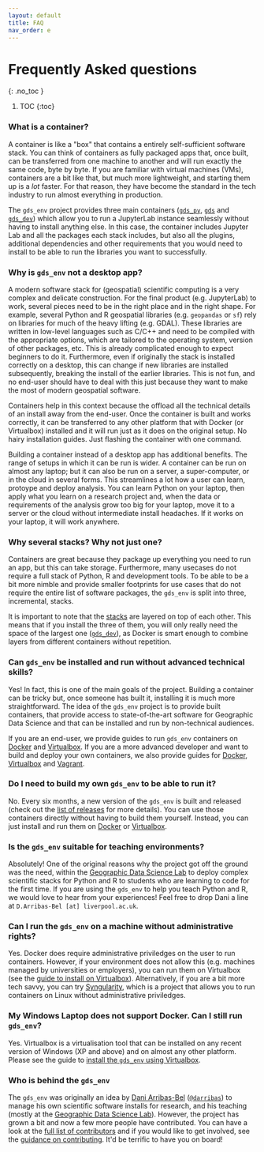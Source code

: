 ```yaml
---
layout: default
title: FAQ
nav_order: e
---
```


# Frequently Asked questions
{: .no_toc }

1. TOC
{:toc}

### What is a container?

A container is like a "box" that contains a entirely self-sufficient software stack. You can think of containers as fully packaged apps that, once built, can be transferred from one machine to another and will run exactly the same code, byte by byte. If you are familiar with virtual machines (VMs), containers are a bit like that, but much more lightweight, and starting them up is a *lot* faster. For that reason, they have become the standard in the tech industry to run almost everything in production.

The `gds_env` project provides three main containers ([`gds_py`](../stacks/gds_py), [`gds`](../stacks/gds) and [`gds_dev`](../stacks/gds_dev)) which allow you to run a JupyterLab instance seamlessly without having to install anything else. In this case, the container includes Jupyter Lab and all the packages each stack includes, but also all the plugins, additional dependencies and other requirements that you would need to install to be able to run the libraries you want to successfully.

### Why is `gds_env` not a desktop app?

A modern software stack for (geospatial) scientific computing is a very complex and delicate construction. For the final product (e.g. JupyterLab) to work, several pieces need to be in the right place and in the right shape. For example, several Python and R geospatial libraries (e.g. `geopandas` or `sf`) rely on libraries for much of the heavy lifting (e.g. GDAL). These libraries are written in low-level languages such as C/C++ and need to be compiled with the appropriate options, which are tailored to the operating system, version of other packages, etc. This is already complicated enough to expect beginners to do it. Furthermore, even if originally the stack is installed correctly on a desktop, this can change if new libraries are installed subsequently, breaking the install of the earlier libraries. This is not fun, and no end-user should have to deal with this just because they want to make the most of modern geospatial software. 

Containers help in this context because the offload all the technical details of an install away from the end-user. Once the container is built and works correctly, it can be transferred to any other platform that with Docker (or Virtualbox) installed and it will run just as it does on the original setup. No hairy installation guides. Just flashing the container with one command. 

Building a container instead of a desktop app has additional benefits. The range of setups in which it can be run is wider. A container can be run on almost any laptop; but it can also be run on a server, a super-computer, or in the cloud in several forms. This streamlines a lot how a user can learn, protoype and deploy analysis. You can learn Python on your laptop, then apply what you learn on a research project and, when the data or requirements of the analysis grow too big for your laptop, move it to a server or the cloud without intermediate install headaches. If it works on your laptop, it will work anywhere.

### Why several stacks? Why not just one?

Containers are great because they package up everything you need to run an app, but this can take storage. Furthermore, many usecases do not require a full stack of Python, R and development tools. To be able to be a bit more nimble and provide smaller footprints for use cases that do not require the entire list of software packages, the `gds_env` is split into three, incremental, stacks. 

It is important to note that the [stacks](../stacks) are layered on top of each other. This means that if you install the three of them, you will only really need the space of the largest one ([`gds_dev`](../stacks/gds_dev)), as Docker is smart enough to combine layers from different containers without repetition.

### Can `gds_env` be installed and run without advanced technical skills?

Yes! In fact, this is one of the main goals of the project. Building a container can be tricky but, once someone has built it, installing it is much more straightforward. The idea of the `gds_env` project is to provide built containers, that provide access to state-of-the-art software for Geographic Data Science and that can be installed and run by non-technical audiences.

If you are an end-user, we provide guides to run `gds_env` containers on [Docker](../guides/docker_install) and [Virtualbox](../guides/virtualbox_install). If you are a more advanced developer and want to build and deploy your own containers, we also provide guides for [Docker](../guides/docker_build), [Virtualbox](../guides/virtualbox_build) and [Vagrant](../guides/vagrant_build).

### Do I need to build my own `gds_env` to be able to run it?

No. Every six months, a new version of the `gds_env` is built and released (check out the [list of releases](https://github.com/darribas/gds_env/releases) for more details). You can use those containers directly without having to build them yourself. Instead, you can just install and run them on [Docker](../guides/docker_install) or [Virtualbox](../guides/virtualbox_install).

### Is the `gds_env` suitable for teaching environments?

Absolutely! One of the original reasons why the project got off the ground was the need, within the [Geographic Data Science Lab](https://www.liverpool.ac.uk/geographic-data-science/) to deploy complex scientific stacks for Python and R to students who are learning to code for the first time. If you are using the `gds_env` to help you teach Python and R, we would love to hear from your experiences! Feel free to drop Dani a line at `D.Arribas-Bel [at] liverpool.ac.uk`.

### Can I run the `gds_env` on a machine without administrative rights?

Yes. Docker does require administrative priviledges on the user to run containers. However, if your environment does not allow this (e.g. machines managed by universities or employers), you can run them on Virtualbox (see the [guide to install on Virtualbox](../guides/virtualbox_install)). Alternatively, if you are a bit more tech savvy, you can try [Syngularity](https://sylabs.io/), which is a project that allows you to run containers on Linux without administrative priviledges.

### My Windows Laptop does not support Docker. Can I still run `gds_env`?

Yes. Virtualbox is a virtualisation tool that can be installed on any recent version of Windows (XP and above) and on almost any other platform. Please see the guide to [install the `gds_env` using Virtualbox](../guides/virtualbox_install).

### Who is behind the `gds_env`

The `gds_env` was originally an idea by [Dani Arribas-Bel](https://darribas.org) ([`@darribas`](https://twitter.com/darribas)) to manage his own scientific software installs for research, and his teaching (mostly at the [Geographic Data Science Lab](https://www.liverpool.ac.uk/geographic-data-science/)). However, the project has grown a bit and now a few more people have contributed. You can have a look at the [full list of contributors](https://github.com/darribas/gds_env/graphs/contributors) and if you would like to get involved, see the [guidance on contributing](../contributing). It'd be terrific to have you on board!

